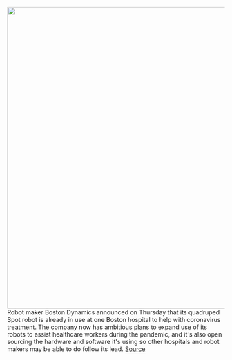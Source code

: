 <img src='https://cdn.vox-cdn.com/thumbor/8g1K_nfBoT4-SBiKRyqrPiXk1PE=/0x0:4608x2592/1200x800/filters:focal(1936x928:2672x1664)/cdn.vox-cdn.com/uploads/chorus_image/image/66694639/20200410_drspot_v1_pitch.0.jpg' width='700px' /><br/>
Robot maker Boston Dynamics announced on Thursday that its quadruped Spot robot is already in use at one Boston hospital to help with coronavirus treatment. The company now has ambitious plans to expand use of its robots to assist healthcare workers during the pandemic, and it's also open sourcing the hardware and software it's using so other hospitals and robot makers may be able to do follow its lead.
<a href='https://www.theverge.com/2020/4/23/21231855/boston-dynamics-spot-robot-covid-19-coronavirus-telemedicine'> Source <a/>